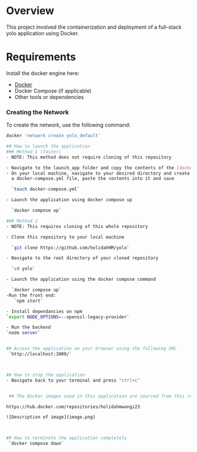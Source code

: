 # Overview
This project involved the containerization and deployment of a full-stack yolo application using Docker.


# Requirements
Install the docker engine here:
- [Docker](https://docs.docker.com/engine/install/) 
- Docker Compose (if applicable)
- Other tools or dependencies


 ### Creating the Network

To create the network, use the following command:

```bash
docker 'network create yolo_default'

## How to launch the application 
### Method 1 (faster)
- NOTE: This method does not require cloning of this repository

- Navigate to the launch_app folder and copy the contents of the [docker-compose.yaml] in the root of the project
- On your local machine, navigate to your desired directory and create
  a docker-compose.yml file, paste the contents into it and save

  `touch docker-compose.yml`

- Launch the application using docker compose up

  `docker compose up`

### Method 2
- NOTE: This requires cloning of this whole repository

- Clone this repository to your local machine

  `git clone https://github.com/holidahHM/yolo`

- Navigate to the root directory of your cloned repository

  `cd yolo`

- Launch the application using the docker compose command

  `docker compose up`
-Run the front end:
   `npm start`

- Install dependancies on npm
`export NODE_OPTIONS=--openssl-legacy-provider`

- Run the backend
`node server`


## Access the application on your browser using the following URL
 `http://localhost:3000/`



## How to stop the application
- Navigate back to your terminal and press "ctrl+c" 


 ## The Docker images used in this application are sourced from this repository

https://hub.docker.com/repositories/holidahmwangi23

![Description of image](image.png)



## How to terminate the application completely
 `docker compose down`

 